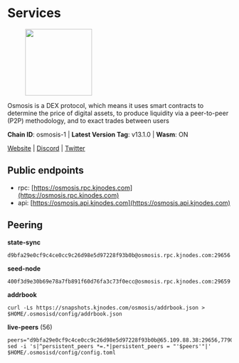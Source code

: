 # Services

<figure><img src="https://raw.githubusercontent.com/kj89/testnet_manuals/main/pingpub/logos/osmosis.png" width="150" alt=""><figcaption></figcaption></figure>

Osmosis is a DEX protocol, which means it uses smart contracts  to determine the price of digital assets, to produce liquidity  via a peer-to-peer (P2P) methodology, and to exact trades between users

**Chain ID**: osmosis-1 | **Latest Version Tag**: v13.1.0 | **Wasm**: ON

[Website](https://osmosis.zone) | [Discord](https://discord.gg/osmosis) | [Twitter](https://twitter.com/osmosiszone)


## Public endpoints

* rpc: [https://osmosis.rpc.kjnodes.com](https://osmosis.rpc.kjnodes.com)
* api: [https://osmosis.api.kjnodes.com](https://osmosis.api.kjnodes.com)

## Peering

**state-sync**

```
d9bfa29e0cf9c4ce0cc9c26d98e5d97228f93b0b@osmosis.rpc.kjnodes.com:29656
```

**seed-node**

```
400f3d9e30b69e78a7fb891f60d76fa3c73f0ecc@osmosis.rpc.kjnodes.com:29659
```

**addrbook**
```
curl -Ls https://snapshots.kjnodes.com/osmosis/addrbook.json > $HOME/.osmosisd/config/addrbook.json
```

**live-peers** (56)
```
peers="d9bfa29e0cf9c4ce0cc9c26d98e5d97228f93b0b@65.109.88.38:29656,77900931e443efd95c7feeb86a13968321f24d9b@194.163.161.146:24650,3f6e94a2f3fbf1af8077c542243278880e5e795f@135.181.163.178:36656,f4b811759e55f665180545ad5e1b42573f660861@135.181.181.251:26656,6945be12a7d357a39b9cfbb0018249b234fc4a15@54.241.143.196:26656,dc230c6475bdbf3ab64058a37a8de2261b6396eb@74.96.207.58:26822,724cef11bbe866269b3d67f7dd5ea539cc4096bf@198.244.164.186:26656,7de231d5c75feb810a9196fa2a3e83e0576c88a9@212.95.53.152:26656,42745690b41f6a7515c4a87d88efda2e82b55b76@78.46.94.183:26656,864a6694fea44eb6974a59c7c70fb7cd047892b4@116.202.3.164:26656,69616555426fbcdb3f02210b325203725ad533c0@135.181.62.31:26656,bfb67b2ae345955d6bc0991450120669c683386e@149.56.25.66:26656,d87b23a8f9134744f2370b069531fcf62e7721c9@65.109.30.119:26656,407267ac44b20a0a4258d0bbca1c9f657bf88d08@74.118.143.19:26656,b8450ac06ab8ccac21b21bbbba8ea3751a479291@3.91.196.177:26656,74e8ba742d8312c250f3237c8c8f3f951c01f9df@95.216.4.104:2003,30e9432879d5b0976b88e52120dc12338e40fc33@65.108.108.176:26656,a5edb41ef3ec40d09bc59a62f4337fc572971ab2@89.149.218.47:26656,e0fbdbdce6ec8797412751edd00fbaf114c42fad@34.220.226.204:26656,43785e5ffd8783393ea8094f77efcee5bdbcdce3@78.141.244.18:26656,56fa1755d27cb5d8b061d5beeb0a969054ce056e@43.153.101.118:26656,a6283307952423c1751431c220d11ed36b61ed84@143.110.237.113:26656,20913e92e8b9ea2d80ad34edd9b52e97886cf616@54.37.30.181:26656,5696d9806c883beb725fb469d90039d921107b5b@116.202.209.186:26656,0660d18b65340a55514f240dd517282ca286f169@176.9.28.62:26656,f67dde244467670d0cbd93a71ec1d6fd9c99c528@93.115.29.37:26656,c5358545d951ae666c695903036c1e93578951eb@135.181.176.113:26656,47e4075978458bfc382630b2a46aabbbbf7977b2@143.198.234.114:26656,be930386104083882c7e491d60584e15c101c1da@178.128.156.131:26656,2736d870197d443e463b4ff4b7b52f1cec920030@45.63.39.14:26656,42f42a4b3527b927d5002d45abd37f66ecdd4861@51.178.74.75:16656,6e9b0cf3ea78a9a540c75a4cfeb0c6a54b73fee4@65.108.127.166:26656,980b15331dece2aa8020c1800b9c00ddb273c872@138.201.32.103:30656,9f2489016bcf055fde40498f54bf893f3a00f9de@138.201.85.176:26656,94e69330d6f4cfe221cdd2ce49ee141e53e5f200@23.106.120.6:26656,4e38d3caa1554d7f46a2654fa9997554c13f61f2@95.216.96.61:26656,82e224c9640048a6513c589e904c0d903bb99f32@74.118.140.23:26656,60a2c89e7253502e93517a026f44a2431cc81230@220.85.113.39:26656,e153cc49052d67280dfdd6d660f3d98622905850@209.133.193.74:26656,d589eb77d7dfebec659ce8bce9f903250301c8ba@116.202.216.57:26656,406f64a8d601e34d7311fd61ec87b0c7028bd230@138.201.23.39:46656,6b1dd134b30aeaeb2f21f33bd2cd0370a2275501@138.68.6.165:26656,e891d42c31064fb7e0d99839536164473c4905c2@47.156.153.124:31656,9b1bfb99d9eb04af32510ed8e3eb83c59448662f@95.214.52.220:26656,33cf290cc0cfec8c59e6af86f1a5579303d21087@138.68.14.64:26656,7eea530e720ca2e5ae2b4e6324d4f2a6303fc753@157.90.93.137:26656,173751092c573b78d0dd40677dc7d7f5b546dcfd@94.130.207.9:26656,0419c998d6aac0afdb05808ad9a935670248e209@65.108.204.56:26656,a2024229e2eed1650ba3a3ea9db67fa318dc232e@142.132.199.3:26656,bbb1fa66983c8989d46fefbd96da1084da9b102b@142.132.199.94:26656,a72323512ddedf580affb0e0ba0bb32218ae8e6d@34.105.148.8:26656,31e7a8b8cc97e85472c609f9d220fdd9536d4f4d@94.130.220.54:26656,77bb5fb9b6964d6e861e91c1d55cf82b67d838b5@34.86.74.3:26656,d0d4b88110767c503baa8a618cfd7e284482f8dc@37.120.245.11:26656,f95d9634ad68b8f0ac80ce308adb71d8c119ada5@141.98.219.104:26656,faf4f08d3b7f258d3f6962ec505ce111ce948ea7@35.230.148.12:26656"
sed -i 's|^persistent_peers *=.*|persistent_peers = "'$peers'"|' $HOME/.osmosisd/config/config.toml
```
